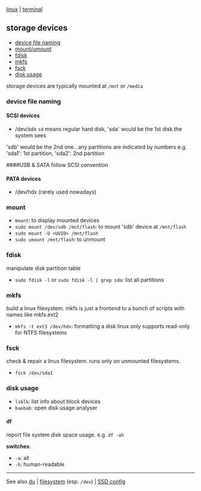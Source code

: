 [linux](index.md) | [terminal](terminal.md)

## storage devices
- [device file naming](#device-file-naming)
- [mount/umount](#mount)
- [fdisk](#fdisk)
- [mkfs](#mkfs)
- [fsck](#fsck)
- [disk usage](#disk-usage)

storage devices are typically mounted at `/mnt` or `/media`

### device file naming
#### SCSI devices
- /dev/sdx
`sd` means regular hard disk, 'sda' would be the 1st disk the system sees

'sdb' would be the 2nd one.. any partitions are indicated by numbers e.g. 'sda1': 1st partition, 'sda2': 2nd partition

####USB & SATA
follow SCSI convention

#### PATA devices
- /dev/hdx (rarely used nowadays)

### mount
- `mount`: to display mounted devices
- `sudo mount /dev/sdb /mnt/flash`: to mount 'sdb' device at `/mnt/flash`
- `sudo mount -U <UUID> /mnt/flash`
- `sudo umount /mnt/flash`: to unmount

### fdisk
manipulate disk partition table
- `sudo fdisk -l` or `sudo fdisk -l | grep sda`: list all partitions

### mkfs
build a linux filesystem. mkfs is just a frontend to a bunch of scripts with names like mkfs.ext2
- `mkfs -t ext3 /dev/hdx`: formatting a disk
linux only supports read-only for NTFS filesystems

### fsck
check & repair a linux filesystem. runs only on unmounted filesystems.
- `fsck /dev/sda1`

### disk usage
- `lsblk`: list info about block devices
- `baobab`: open disk usage analyser

#### df
report file system disk space usage. e.g. `df -ah`

**switches**:
- `-a`: all
- `-h`: human-readable

---

See also [du](terminal.md#du) | [filesystem](filesystem.md) (esp. `/dev`) | [SSD config](SSD.md)
